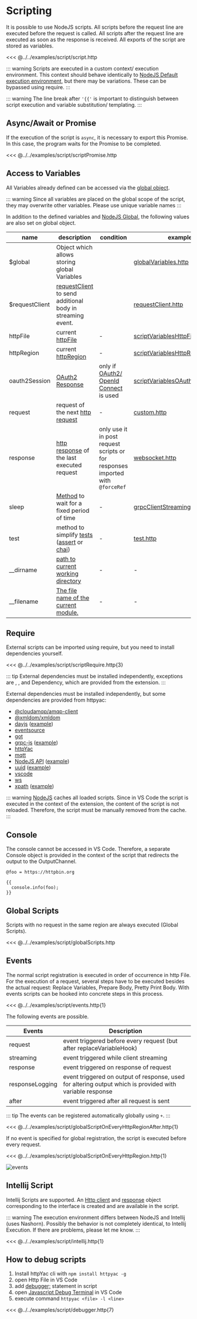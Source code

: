 
# Scripting

It is possible to use NodeJS scripts. All scripts before the request line are executed before the request is called. All scripts after the request line are executed as soon as the response is received. All exports of the script are stored as variables.


<<< @../../examples/script/script.http

::: warning
Scripts are executed in a custom context/ execution environment. This context should behave identically to [NodeJS Default execution environment](https://nodejs.org/api/vm.html#what-does-it-mean-to-contextify-an-object), but there may be variations. These can be bypassed using require.
:::


::: warning
The line break after <code v-pre>'{{'</code> is important to distinguish between script execution and variable substitution/ templating. 
:::

## Async/Await or Promise

If the execution of the script is `async`, it is necessary to export this Promise. In this case, the program waits for the Promise to be completed.

<<< @../../examples/script/scriptPromise.http


## Access to Variables

All Variables already defined can be accessed via the [global object](https://nodejs.org/api/globals.html).

::: warning
Since all variables are placed on the global scope of the script, they may overwrite other variables. Please use unique variable names
:::

In addition to the defined variables and [NodeJS Global](https://nodejs.org/api/globals.html), the following values are also set on global object.

| name | description | condition | example |
| - | - | - | - |
| $global | Object which allows storing global Variables | | [globalVariables.http](../../examples/variables/globalVariables.http) |
| $requestClient | [requestClient](https://github.com/AnWeber/httpyac/blob/main/src/models/requestClient.ts) to send additional body in streaming event.  | | [requestClient.http](../../examples/request/requestclient.http) |
| httpFile | current [httpFile](https://github.com/AnWeber/httpyac/blob/main/src/models/httpFile.ts) | - | [scriptVariablesHttpFile.http](../../examples/script/scriptVariablesHttpFile.http) |
| httpRegion | current [httpRegion](https://github.com/AnWeber/httpyac/blob/main/src/models/httpRegion.ts) | - | [scriptVariablesHttpRegion.http](../../examples/script/scriptVariablesHttpRegion.http) | 
| oauth2Session | [OAuth2 Response](https://github.com/AnWeber/httpyac/blob/main/src/models/openIdInformation.ts#L29-L37) |only if [OAuth2/ OpenId Connect](/guide/variables.html#oauth2-openid-connect) is used | [scriptVariablesOAuthSession.http](../../examples/script/scriptVariablesOAuthSession.http) |
| request | request of the next [http request](https://github.com/AnWeber/httpyac/blob/main/src/models/httpRequest.ts) | - | [custom.http](../../examples/variables/custom.http) |
| response | [http response](https://github.com/AnWeber/httpyac/blob/main/src/models/httpResponse.ts) of the last executed request | only use it in post request scripts or for responses imported with `@forceRef` | [websocket.http](../../examples/script/assert.http) |
| sleep | [Method](https://github.com/AnWeber/httpyac/blob/main/src/utils/promiseUtils.ts#L7) to wait for a fixed period of time | - | [grpcClientStreaming.http](../../examples/request/grpc/grpcClientStreaming.http) |
| test | method to simplify [tests](https://github.com/AnWeber/httpyac/blob/main/src/models/testFunction.ts#L6-L14) ([assert](../../examples/project/tests/assert.http) or [chai](../../examples/project/tests/chai.http)) | - | [test.http](../../examples/script/test.http) |
| __dirname | [path to current working directory](https://nodejs.org/api/modules.html#__dirname) | - | - |
| __filename | [The file name of the current module.](https://nodejs.org/api/modules.html#__filename) | - | - |

## Require

External scripts can be imported using require, but you need to install dependencies yourself.

<<< @../../examples/script/scriptRequire.http{3}


::: tip
External dependencies must be installed independently, exceptions are , ,  and  Dependency, which are provided from the extension.
:::

External dependencies must be installed independently, but some dependencies are provided from httpyac:
- [@cloudamqp/amqp-client](https://www.npmjs.com/package/@cloudamqp/amqp-client)
- [@xmldom/xmldom](https://www.npmjs.com/package/@xmldom/xmldom)
- [dayjs](https://www.npmjs.com/package/dayjs) ([example](../../examples/script/dayjs.http))
- [eventsource](https://www.npmjs.com/package/eventsource)
- [got](https://www.npmjs.com/package/got)
- [grpc-js](https://www.npmjs.com/package/@grpc/grpc-js) ([example](../../examples/request/grpc/grpc.http))
- [httpYac](https://www.npmjs.com/package/httpyac)
- [mqtt](https://www.npmjs.com/package/mqtt)
- [NodeJS API](https://nodejs.org/docs/latest/api/) ([example](../../examples/script/assert.http))
- [uuid](https://www.npmjs.com/package/uuid) ([example](../../examples/script/uuid.http))
- [vscode](https://www.npmjs.com/package/@types/vscode)
- [ws](https://www.npmjs.com/package/ws)
- [xpath](https://www.npmjs.com/package/xpath) ([example](../../examples/script/xpath.http))


::: warning
[NodeJS](https://nodejs.org/api/modules.html#modules_require_cache) caches all loaded scripts. Since in VS Code the script is executed in the context of the extension, the content of the script is not reloaded. Therefore, the script must be manually removed from the cache.
:::

## Console

The console cannot be accessed in VS Code. Therefore, a separate Console object is provided in the context of the script that redirects the output to the OutputChannel.

```http
@foo = https://httpbin.org

{{
  console.info(foo);
}}
```

## Global Scripts

Scripts with no request in the same region are always executed (Global Scripts).

<<< @../../examples/script/globalScripts.http

## Events

The normal script registration is executed in order of occurrence in http File. For the execution of a request, several steps have to be executed besides the actual request: Replace Variables, Prepare Body, Pretty Print Body. With events scripts can be hooked into concrete steps in this process. 

<<< @../../examples/script/events.http{1}

The following events are possible.

| Events | Description |
| - | - |
| request | event triggered before every request (but after replaceVariableHook) |
| streaming | event triggered while client streaming |
| response | event triggered on response of request |
| responseLogging | event triggered on output of response, used for altering output which is provided with variable response |
| after | event triggered after all request is sent |


::: tip
The events can be registered automatically globally using `+`.
:::

<<< @../../examples/script/globalScriptOnEveryHttpRegionAfter.http{1}

If no event is specified for global registration, the script is executed before every request.

<<< @../../examples/script/globalScriptOnEveryHttpRegion.http{1}

![events](./scripting.svg)

## Intellij Script

Intellij Scripts are supported. An [Http client](https://www.jetbrains.com/help/idea/http-client-reference.html) and [response](https://www.jetbrains.com/help/idea/http-response-reference.html) object corresponding to the interface is created and are available in the script.

::: warning
The execution environment differs between NodeJS and Intellij (uses Nashorn). Possibly the behavior is not completely identical, to Intellij Execution. If there are problems, please let me know.
:::

<<< @../../examples/script/intellij.http{1}

## How to debug scripts

1. Install httpYac cli with `npm install httpyac -g`
1. open Http File in VS Code
3. add [debugger;](https://developer.mozilla.org/de/docs/Web/JavaScript/Reference/Statements/debugger) statement in script
4. open [Javascript Debug Terminal](https://code.visualstudio.com/docs/nodejs/nodejs-debugging#_javascript-debug-terminal) in VS Code
5. execute command `httpyac <file> -l <line>`


<<< @../../examples/script/debugger.http{7}
